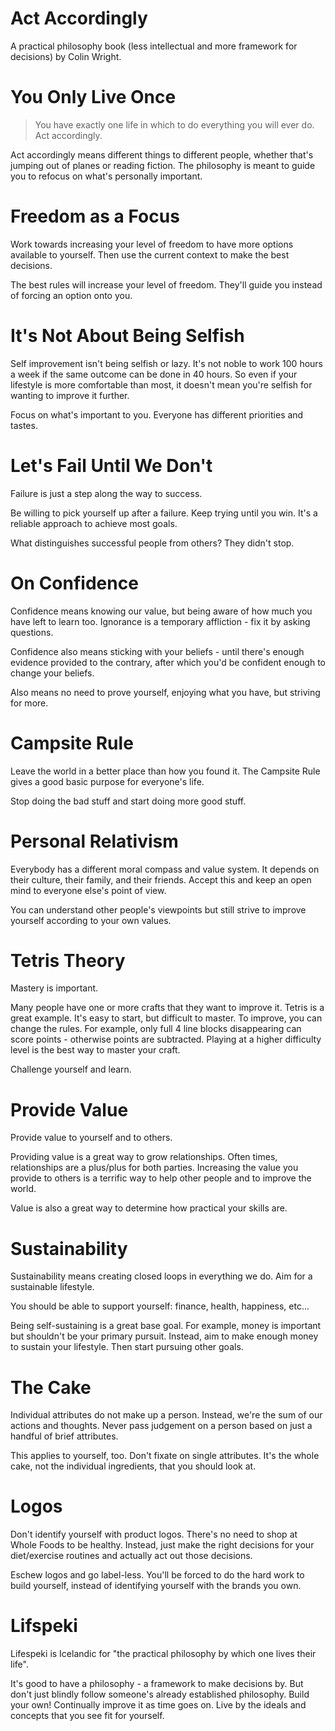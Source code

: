 # Act Accordingly

A practical philosophy book (less intellectual and more framework for decisions) by Colin Wright.

# You Only Live Once

> You have exactly one life in which to do everything you will ever do.
> Act accordingly.

Act accordingly means different things to different people, whether that's jumping out of planes or reading fiction. The philosophy is meant to guide you to refocus on what's personally important.

# Freedom as a Focus

Work towards increasing your level of freedom to have more options available to yourself. Then use the current context to make the best decisions.

The best rules will increase your level of freedom. They'll guide you instead of forcing an option onto you.

# It's Not About Being Selfish

Self improvement isn't being selfish or lazy. It's not noble to work 100 hours a week if the same outcome can be done in 40 hours. So even if your lifestyle is more comfortable than most, it doesn't mean you're selfish for wanting to improve it further.

Focus on what's important to you. Everyone has different priorities and tastes.

# Let's Fail Until We Don't

Failure is just a step along the way to success.

Be willing to pick yourself up after a failure. Keep trying until you win. It's a reliable approach to achieve most goals.

What distinguishes successful people from others?  They didn't stop.

# On Confidence

Confidence means knowing our value, but being aware of how much you have left to learn too. Ignorance is a temporary affliction - fix it by asking questions.

Confidence also means sticking with your beliefs - until there's enough evidence provided to the contrary, after which you'd be confident enough to change your beliefs. 

Also means no need to prove yourself, enjoying what you have, but striving for more.

# Campsite Rule

Leave the world in a better place than how you found it. The Campsite Rule gives a good basic purpose for everyone's life.

Stop doing the bad stuff and start doing more good stuff.

# Personal Relativism

Everybody has a different moral compass and value system. It depends on their culture, their family, and their friends. Accept this and keep an open mind to everyone else's point of view.

You can understand other people's viewpoints but still strive to improve yourself according to your own values.

# Tetris Theory

Mastery is important.

Many people have one or more crafts that they want to improve it. Tetris is a great example. It's easy to start, but difficult to master. To improve, you can change the rules. For example, only full 4 line blocks disappearing can score points - otherwise points are subtracted. Playing at a higher difficulty level is the best way to master your craft.

Challenge yourself and learn.

# Provide Value

Provide value to yourself and to others.

Providing value is a great way to grow relationships. Often times, relationships are a plus/plus for both parties. Increasing the value you provide to others is a terrific way to help other people and to improve the world.

Value is also a great way to determine how practical your skills are.

# Sustainability

Sustainability means creating closed loops in everything we do. Aim for a sustainable lifestyle.

You should be able to support yourself: finance, health, happiness, etc...

Being self-sustaining is a great base goal. For example, money is important but shouldn't be your primary pursuit. Instead, aim to make enough money to sustain your lifestyle. Then start pursuing other goals.

# The Cake

Individual attributes do not make up a person. Instead, we're the sum of our actions and thoughts. Never pass judgement on a person based on just a handful of brief attributes.

This applies to yourself, too. Don't fixate on single attributes. It's the whole cake, not the individual ingredients, that you should look at.

# Logos

Don't identify yourself with product logos. There's no need to shop at Whole Foods to be healthy. Instead, just make the right decisions for your diet/exercise routines and actually act out those decisions.

Eschew logos and go label-less. You'll be forced to do the hard work to build yourself, instead of identifying yourself with the brands you own.

# Lifspeki

Lifespeki is Icelandic for "the practical philosophy by which one lives their life".

It's good to have a philosophy - a framework to make decisions by. But don't just blindly follow someone's already established philosophy. Build your own!  Continually improve it as time goes on. Live by the ideals and concepts that you see fit for yourself.
